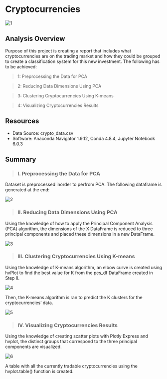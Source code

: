 # Cryptocurrencies

![1](https://user-images.githubusercontent.com/73450637/109252304-319e9c00-77bb-11eb-96d8-6811d49c37c6.jpg)

## Analysis Overview

Purpose of this project is creating a report that includes what cryptocurrencies are on the trading market and how they could be grouped to create a classification system for this new investment. The following has to be achieved:

> 1: Preprocessing the Data for PCA

>2: Reducing Data Dimensions Using PCA

>3: Clustering Cryptocurrencies Using K-means

>4: Visualizing Cryptocurrencies Results


## Resources

* Data Source: crypto_data.csv
* Software: Anaconda Navigator 1.9.12, Conda 4.8.4, Jupyter Notebook 6.0.3

## Summary

> ### I. Preprocessing the Data for PCA

Dataset is preprocessed inorder to perfrom PCA. The following dataframe is generated at the end:

![2](https://user-images.githubusercontent.com/73450637/109267875-42113f80-77d8-11eb-8ea8-39553798b3fb.png)

> ### II. Reducing Data Dimensions Using PCA

Using the knowledge of how to apply the Principal Component Analysis (PCA) algorithm, the dimensions of the X DataFrame is reduced to three principal components and placed these dimensions in a new DataFrame.

![3](https://user-images.githubusercontent.com/73450637/109268128-a207e600-77d8-11eb-9ad4-e6fdcaf6585a.png)

> ### III. Clustering Cryptocurrencies Using K-means

Using the knowledge of K-means algorithm, an elbow curve is created using hvPlot to find the best value for K from the pcs_df DataFrame created in Step II. 

![4](https://user-images.githubusercontent.com/73450637/109268378-fca14200-77d8-11eb-87b7-427294b16091.png)

Then, the K-means algorithm is ran to predict the K clusters for the cryptocurrencies’ data.

![5](https://user-images.githubusercontent.com/73450637/109268548-3a9e6600-77d9-11eb-9bbd-9747118f75e8.png)

> ### IV. Visualizing Cryptocurrencies Results

Using the knowledge of creating scatter plots with Plotly Express and hvplot, the distinct groups that correspond to the three principal components are visualized.

![6](https://user-images.githubusercontent.com/73450637/109268738-818c5b80-77d9-11eb-9e15-898933d619dc.png)

A table with all the currently tradable cryptocurrencies using the hvplot.table() function is created. 
